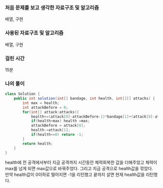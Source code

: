 ### 처음 문제를 보고 생각한 자료구조 및 알고리즘

배열, 구현

### 사용된 자료구조 및 알고리즘

배열, 구현

### 걸린 시간

15분

### 나의 풀이

```java
class Solution {
    public int solution(int[] bandage, int health, int[][] attacks) {
        int max = health;
        int attackBefore = 0;
        for(int[] attack:attacks){
            health+=(attack[0]-attackBefore-1)*bandage[1]+(attack[0]-attackBefore-1)/bandage[0]*bandage[2];
            if(health>max) health =max;
            attackBefore = attack[0];
            health-=attack[1];
            if(health<=0) return -1;
        }
        return health;
    }
}
```

health에 전 공격에서부터 지금 공격까지 시간동안 체력회복한 값을 더해주었고 체력이 max를 넘게 되면 max값으로 바꿔주었다. 그리고 지금 공격으로 health값을 깎았다. 만약 health값이 0이하로 떨어지면 -1을 리턴했고 끝까지 살면 현재 health값을 리턴했다.